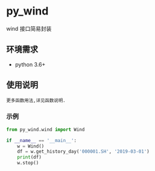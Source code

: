 # py_wind
wind 接口简易封装

## 环境需求
* python 3.6+

## 使用说明
    更多函数用法,详见函数说明.
    
### 示例
```python
from py_wind.wind import Wind

if __name__ == '__main__':
    w = Wind()
    df = w.get_history_day('000001.SH', '2019-03-01')
    print(df)
    w.stop()
```

